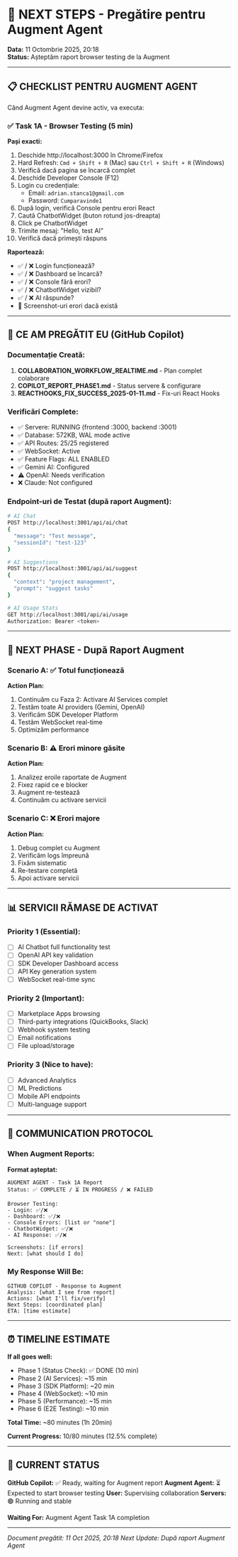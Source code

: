 # 🎯 NEXT STEPS - Pregătire pentru Augment Agent
**Data:** 11 Octombrie 2025, 20:18  
**Status:** Așteptăm raport browser testing de la Augment

---

## 📋 CHECKLIST PENTRU AUGMENT AGENT

Când Augment Agent devine activ, va executa:

### ✅ Task 1A - Browser Testing (5 min)

**Pași exacti:**
1. Deschide http://localhost:3000 în Chrome/Firefox
2. Hard Refresh: `Cmd + Shift + R` (Mac) sau `Ctrl + Shift + R` (Windows)
3. Verifică dacă pagina se încarcă complet
4. Deschide Developer Console (F12)
5. Login cu credențiale:
   - Email: `adrian.stanca1@gmail.com`
   - Password: `Cumparavinde1`
6. După login, verifică Console pentru erori React
7. Caută ChatbotWidget (buton rotund jos-dreapta)
8. Click pe ChatbotWidget
9. Trimite mesaj: "Hello, test AI"
10. Verifică dacă primești răspuns

**Raportează:**
- ✅ / ❌ Login funcționează?
- ✅ / ❌ Dashboard se încarcă?
- ✅ / ❌ Console fără erori?
- ✅ / ❌ ChatbotWidget vizibil?
- ✅ / ❌ AI răspunde?
- 📸 Screenshot-uri erori dacă există

---

## 🔧 CE AM PREGĂTIT EU (GitHub Copilot)

### Documentație Creată:
1. **COLLABORATION_WORKFLOW_REALTIME.md** - Plan complet colaborare
2. **COPILOT_REPORT_PHASE1.md** - Status servere & configurare
3. **REACTHOOKS_FIX_SUCCESS_2025-01-11.md** - Fix-uri React Hooks

### Verificări Complete:
- ✅ Servere: RUNNING (frontend :3000, backend :3001)
- ✅ Database: 572KB, WAL mode active
- ✅ API Routes: 25/25 registered
- ✅ WebSocket: Active
- ✅ Feature Flags: ALL ENABLED
- ✅ Gemini AI: Configured
- ⚠️ OpenAI: Needs verification
- ❌ Claude: Not configured

### Endpoint-uri de Testat (după raport Augment):
```bash
# AI Chat
POST http://localhost:3001/api/ai/chat
{
  "message": "Test message",
  "sessionId": "test-123"
}

# AI Suggestions
POST http://localhost:3001/api/ai/suggest
{
  "context": "project management",
  "prompt": "suggest tasks"
}

# AI Usage Stats
GET http://localhost:3001/api/ai/usage
Authorization: Bearer <token>
```

---

## 🚀 NEXT PHASE - După Raport Augment

### Scenario A: ✅ Totul funcționează
**Action Plan:**
1. Continuăm cu Faza 2: Activare AI Services complet
2. Testăm toate AI providers (Gemini, OpenAI)
3. Verificăm SDK Developer Platform
4. Testăm WebSocket real-time
5. Optimizăm performance

### Scenario B: ⚠️ Erori minore găsite
**Action Plan:**
1. Analizez eroile raportate de Augment
2. Fixez rapid ce e blocker
3. Augment re-testează
4. Continuăm cu activare servicii

### Scenario C: ❌ Erori majore
**Action Plan:**
1. Debug complet cu Augment
2. Verificăm logs împreună
3. Fixăm sistematic
4. Re-testare completă
5. Apoi activare servicii

---

## 📊 SERVICII RĂMASE DE ACTIVAT

### Priority 1 (Essential):
- [ ] AI Chatbot full functionality test
- [ ] OpenAI API key validation
- [ ] SDK Developer Dashboard access
- [ ] API Key generation system
- [ ] WebSocket real-time sync

### Priority 2 (Important):
- [ ] Marketplace Apps browsing
- [ ] Third-party integrations (QuickBooks, Slack)
- [ ] Webhook system testing
- [ ] Email notifications
- [ ] File upload/storage

### Priority 3 (Nice to have):
- [ ] Advanced Analytics
- [ ] ML Predictions
- [ ] Mobile API endpoints
- [ ] Multi-language support

---

## 🤝 COMMUNICATION PROTOCOL

### When Augment Reports:
**Format așteptat:**
```
AUGMENT AGENT - Task 1A Report
Status: ✅ COMPLETE / ⏳ IN PROGRESS / ❌ FAILED

Browser Testing:
- Login: ✅/❌
- Dashboard: ✅/❌
- Console Errors: [list or "none"]
- ChatbotWidget: ✅/❌
- AI Response: ✅/❌

Screenshots: [if errors]
Next: [what should I do]
```

### My Response Will Be:
```
GITHUB COPILOT - Response to Augment
Analysis: [what I see from report]
Actions: [what I'll fix/verify]
Next Steps: [coordinated plan]
ETA: [time estimate]
```

---

## ⏰ TIMELINE ESTIMATE

**If all goes well:**
- Phase 1 (Status Check): ✅ DONE (10 min)
- Phase 2 (AI Services): ~15 min
- Phase 3 (SDK Platform): ~20 min
- Phase 4 (WebSocket): ~10 min
- Phase 5 (Performance): ~15 min
- Phase 6 (E2E Testing): ~10 min

**Total Time:** ~80 minutes (1h 20min)

**Current Progress:** 10/80 minutes (12.5% complete)

---

## 📍 CURRENT STATUS

**GitHub Copilot:** ✅ Ready, waiting for Augment report
**Augment Agent:** ⏳ Expected to start browser testing
**User:** Supervising collaboration
**Servers:** 🟢 Running and stable

**Waiting For:** Augment Agent Task 1A completion

---

*Document pregătit: 11 Oct 2025, 20:18*
*Next Update: După raport Augment Agent*
